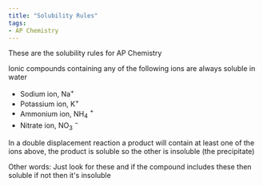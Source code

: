 ```yaml
---
title: "Solubility Rules"
tags:
- AP Chemistry
---
```


These are the solubility rules for AP Chemistry

Ionic compounds containing any of the following ions are always soluble in water
- Sodium ion, Na$^+$
- Potassium ion, K$^+$
- Ammonium ion, NH$_4$ $^+$
- Nitrate ion, NO$_3$ $^-$

In a double displacement reaction a product will contain at least one of the ions above, the product is soluble so the other is insoluble (the precipitate) 

Other words: Just look for these and if the compound includes these then soluble if not then it's insoluble


